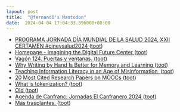 ```yaml
---
layout: post
title:  "@fernand0's Mastodon"
date:  2024-04-04 17:04:33.396000+00:00
---
```

*  [PROGRAMA JORNADA DÍA MUNDIAL DE LA SALUD 2024, XXII CERTAMEN #cineysalud2024 ](https://cineysalud.blogspot.com/2024/03/programa-jornada-dia-mundial-de-la.htm) ([toot](https://mastodon.social/@fernand0/112214033916449649))
*  [Homepage - Imagining the Digital Future Center ](https://imaginingthedigitalfuture.org) ([toot](https://mastodon.social/@fernand0/112213965281437259))
*  [Vagón 124. Puertas y ventanas. ](https://www.flickr.com/photos/fernand0/53600902537) ([toot](https://mastodon.social/@fernand0/112213694758357325))
*  [Why Writing by Hand Is Better for Memory and Learning ](https://www.scientificamerican.com/article/why-writing-by-hand-is-better-for-memory-and-learning) ([toot](https://mastodon.social/@fernand0/112213614917097234))
*  [Teaching Information Literacy in an Age of Misinformation  ](https://s39613.pcdn.co/articles/effective-classroom-management/teaching-information-literacy-in-an-age-of-misinformation) ([toot](https://mastodon.social/@fernand0/112213468108754147))
*  [20 Most Cited Research Papers on MOOCs ](https://www.classcentral.com/report/most-cited-mooc-research) ([toot](https://mastodon.social/@fernand0/112212754337828328))
*  [What is tokenization? ](https://www.mckinsey.com/featured-insights/mckinsey-explainers/what-is-tokenizatio) ([toot](https://mastodon.social/@fernand0/112212500955937471))
*  [Old ](https://crookedtimber.org/2024/03/06/old) ([toot](https://mastodon.social/@fernand0/112212327935863656))
*  [Agenda de Canfranc: Jornadas El Canfranero 2024 ](https://www.canfranc.es/agenda_ficha.php?id_fich=138) ([toot](https://mastodon.social/@fernand0/112211924090907854))
*  [Más trasplantes. ](https://avecesunafoto.wordpress.com/2024/04/03/mas-trasplantes) ([toot](https://mastodon.social/@fernand0/112210387213403705))
